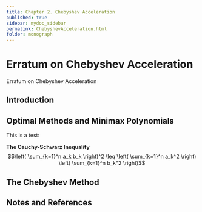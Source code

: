 ```yaml
---
title: Chapter 2. Chebyshev Acceleration
published: true
sidebar: mydoc_sidebar
permalink: ChebyshevAcceleration.html
folder: monograph
---
```



# Erratum on Chebyshev Acceleration

Erratum on Chebyshev Acceleration

## Introduction

## Optimal Methods and Minimax Polynomials

This is a test:

**The Cauchy-Schwarz Inequality**
$$\left( \sum_{k=1}^n a_k b_k \right)^2 \leq \left( \sum_{k=1}^n a_k^2 \right) \left( \sum_{k=1}^n b_k^2 \right)$$

## The Chebyshev Method 

## Notes and References